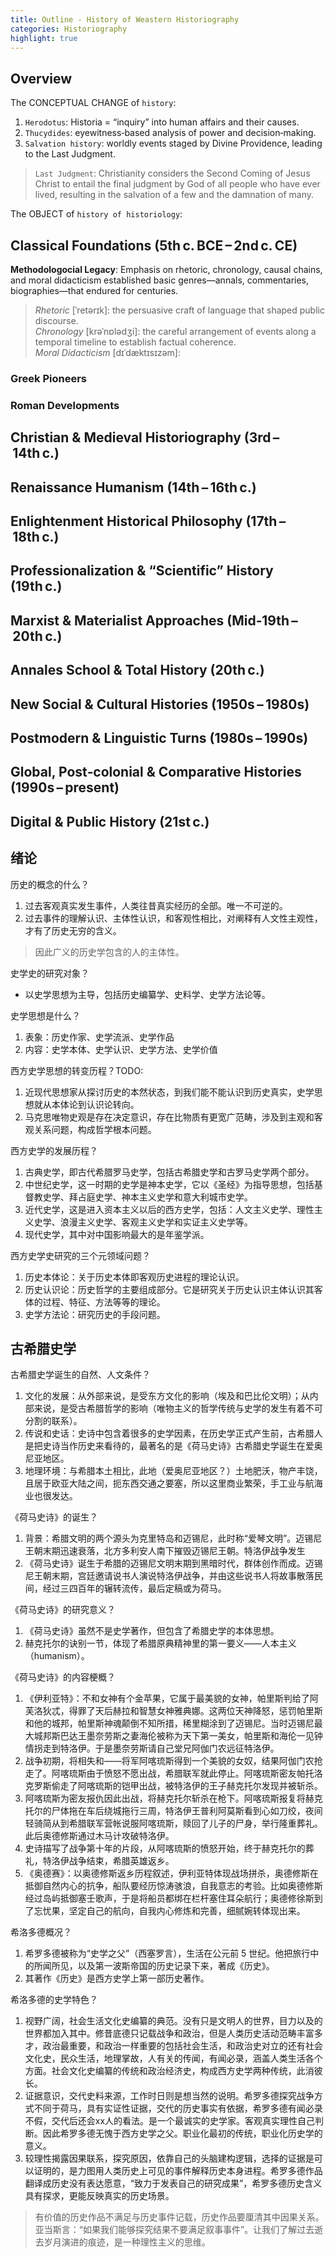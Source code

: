 ```yaml
---
title: Outline - History of Weastern Historiography
categories: Historiography
highlight: true
---
```


## Overview

The CONCEPTUAL CHANGE of `history`:
  1. `Herodotus`: Historia = “inquiry” into human affairs and their causes.
  2. `Thucydides`: eyewitness‑based analysis of power and decision‑making.
  3. `Salvation history`: worldly events staged by Divine Providence, leading to the Last Judgment.

> `Last Judgment`: Christianity considers the Second Coming of Jesus Christ to entail the final judgment by God of all people who have ever lived, resulting in the salvation of a few and the damnation of many.

The OBJECT of `history of historiology`:


## Classical Foundations (5th c. BCE – 2nd c. CE)

**Methodologocial Legacy**: Emphasis on rhetoric, chronology, causal chains, and moral didacticism established basic genres—annals, commentaries, biographies—that endured for centuries.

> *Rhetoric* [ˈretərɪk]: the persuasive craft of language that shaped public discourse.  
> *Chronology* [krəˈnɒlədʒi]: the careful arrangement of events along a temporal timeline to establish factual coherence.  
> *Moral Didacticism* [dɪˈdæktɪsɪzəm]: 

### Greek Pioneers

### Roman Developments

## Christian & Medieval Historiography (3rd – 14th c.)



## Renaissance Humanism (14th – 16th c.)


## Enlightenment Historical Philosophy (17th – 18th c.)

## Professionalization & “Scientific” History (19th c.)


## Marxist & Materialist Approaches (Mid‑19th – 20th c.)


## Annales School & Total History (20th c.)

## New Social & Cultural Histories (1950s – 1980s)

## Postmodern & Linguistic Turns (1980s – 1990s)

## Global, Post‑colonial & Comparative Histories (1990s – present)

## Digital & Public History (21st c.)

## 绪论

历史的概念的什么？
1. 过去客观真实发生事件，人类往昔真实经历的全部。唯一不可逆的。
2. 过去事件的理解认识、主体性认识，和客观性相比，对阐释有人文性主观性，才有了历史无穷的含义。
> 因此广义的历史学包含的人的主体性。

史学史的研究对象？
* 以史学思想为主导，包括历史编纂学、史料学、史学方法论等。

史学思想是什么？
1. 表象：历史作家、史学流派、史学作品
2. 内容：史学本体、史学认识、史学方法、史学价值

西方史学思想的转变历程？TODO:
1. 近现代思想家从探讨历史的本然状态，到我们能不能认识到历史真实，史学思想就从本体论到认识论转向。
2. 马克思唯物史观是存在决定意识，存在比物质有更宽广范畴，涉及到主观和客观关系问题，构成哲学根本问题。

西方史学的发展历程？
1. 古典史学，即古代希腊罗马史学，包括古希腊史学和古罗马史学两个部分。
2. 中世纪史学，这一时期的史学是神本史学，它以《圣经》为指导思想，包括基督教史学、拜占庭史学、神本主义史学和意大利城市史学。
3. 近代史学，这是进入资本主义以后的西方史学，包括：人文主义史学、理性主义史学、浪漫主义史学、客观主义史学和实证主义史学等。
4. 现代史学，其中对中国影响最大的是年鉴学派。

西方史学史研究的三个元领域问题？
1. 历史本体论：关于历史本体即客观历史进程的理论认识。
2. 历史认识论：历史哲学的主要组成部分。它是研究关于历史认识主体认识其客体的过程、特征、方法等等的理论。
3. 史学方法论：研究历史的手段问题。

## 古希腊史学

古希腊史学诞生的自然、人文条件？
1. 文化的发展：从外部来说，是受东方文化的影响（埃及和巴比伦文明）；从内部来说，是受古希腊哲学的影响（唯物主义的哲学传统与史学的发生有着不可分割的联系）。
2. 传说和史话：史诗中包含着很多的史学因素，在历史学正式产生前，古希腊人是把史诗当作历史来看待的，最著名的是《荷马史诗》古希腊史学诞生在爱奥尼亚地区。
3. 地理环境：与希腊本土相比，此地（爱奥尼亚地区？）土地肥沃，物产丰饶，且居于欧亚大陆之间，扼东西交通之要塞，所以这里商业繁荣，手工业与航海业也很发达。

《荷马史诗》的诞生？
1. 背景：希腊文明的两个源头为克里特岛和迈锡尼，此时称“爱琴文明”。迈锡尼王朝末期迅速衰落，北方多利安人南下摧毁迈锡尼王朝。特洛伊战争发生
2. 《荷马史诗》诞生于希腊的迈锡尼文明末期到黑暗时代，群体创作而成。迈锡尼王朝末期，宫廷邀请说书人演说特洛伊战争，并由这些说书人将故事散落民间，经过三四百年的辗转流传，最后定稿或为荷马。

《荷马史诗》的研究意义？
1. 《荷马史诗》虽然不是史学著作，但包含了希腊史学的本体思想。
2. 赫克托尔的诀别一节，体现了希腊原典精神里的第一要义——人本主义（humanism）。

《荷马史诗》的内容梗概？
1. 《伊利亚特》：不和女神有个金苹果，它属于最美貌的女神，帕里斯判给了阿芙洛狄忒，得罪了天后赫拉和智慧女神雅典娜。这两位天神降怒，惩罚帕里斯和他的城邦，帕里斯神魂颠倒不知所措，稀里糊涂到了迈锡尼。当时迈锡尼最大城邦斯巴达王墨奈劳斯之妻海伦被称为天下第一美女，帕里斯和海伦一见钟情拐走到特洛伊。于是墨奈劳斯请自己堂兄阿伽门农远征特洛伊。
2. 战争初期，将相失和——将军阿喀琉斯得到一个美貌的女奴，结果阿伽门农抢走了。阿喀琉斯由于愤怒不愿出战，希腊联军就此停止。阿喀琉斯密友帕托洛克罗斯偷走了阿喀琉斯的铠甲出战，被特洛伊的王子赫克托尔发现并被斩杀。
3. 阿喀琉斯为密友报仇因此出战，将赫克托尔斩杀在枪下。阿喀琉斯报复将赫克托尔的尸体拖在车后绕城拖行三周，特洛伊王普利阿莫斯看到心如刀绞，夜间轻骑简从到希腊联军营帐说服阿喀琉斯，赎回了儿子的尸身，举行隆重葬礼。此后奥德修斯通过木马计攻破特洛伊。
4. 史诗描写了战争第十年的片段，从阿喀琉斯的愤怒开始，终于赫克托尔的葬礼，特洛伊战争结束，希腊英雄返乡。
5. 《奥德赛》：以奥德修斯返乡历程叙述，伊利亚特体现战场拼杀，奥德修斯在抵御自然内心的抗争，船队要经历惊涛骇浪，自我意志的考验。比如奥德修斯经过岛屿抵御塞壬歌声，于是将船员都绑在栏杆塞住耳朵航行；奥德修徐斯到了忘忧果，坚定自己的航向，自我内心修炼和完善，细腻婉转体现出来。

希洛多德概况？
1. 希罗多德被称为“史学之父”（西塞罗言），生活在公元前 5 世纪。他把旅行中的所闻所见，以及第一波斯帝国的历史记录下来，著成《历史》。
2. 其著作《历史》是西方史学上第一部历史著作。

希洛多德的史学特色？
1. 视野广阔，社会生活文化史编纂的典范。没有只是文明人的世界，目力以及的世界都加入其中。修昔底德只记载战争和政治，但是人类历史活动范畴丰富多才，政治最重要，和政治一样重要的包括社会生活，和政治史对立的还有社会文化史，民众生活，地理掌故，人有关的传闻，有闻必录，涵盖人类生活各个方面。社会文化史编纂的传统和政治经济史，构成西方史学两种传统，此消彼长。
2. 证据意识，交代史料来源，工作时日则是想当然的说明。希罗多德探究战争方式不同于荷马，具有实证性证据，交代的历史事实有依据，希罗多德有闻必录不假，交代后还会xx人的看法。是一个最诚实的史学家。客观真实理性自己判断。因此希罗多德无愧于西方史学之父。职业化最初的传统，职业化历史学的意义。
3. 较理性揭露因果联系，探究原因，依靠自己的头脑建构逻辑，选择的证据是可以证明的，是力图用人类历史上可见的事件解释历史本身进程。希罗多德作品翻译成历史没有表达愿意，“致力于发表自己的研究成果”，希罗多德历史含义具有探求，更能反映真实的历史场景。
> 有价值的历史作品不满足与历史事件记载，历史作品要厘清其中因果关系。亚当斯言：“如果我们能够探究结果不要满足叙事事件”。让我们了解过去逝去岁月演进的痕迹，是一种理性主义的思维。
